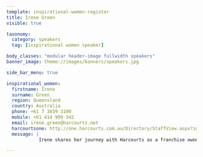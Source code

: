 ```yaml
---
template: inspirational-women-register
title: Irene Green
visible: true

taxonomy:
  category: speakers
  tag: [inspirational women speaker]

body_classes: "modular header-image fullwidth speakers"
banner_image: theme://images/banners/speakers.jpg

side_bar_menu: true

inspirational_women:
  firstname: Irene
  surname: Green
  region: Queensland
  country: Australia
  phone: +61 7 3839 3100
  mobile: +61 414 999 342
  email: irene.green@harcourts.net
  harcourtsone: http://one.harcourts.com.au/Directory/StaffView.aspx?id=11719
  message: |
            Irene shares her journey with Harcourts as a franchise owner, Head of academy and one of the owners of the Harcourts organization that she and husband Mike took off shore from New Zealand to expand throughout the world. She speaks openly about the challenges of being a woman in leadership married to the Harcourts International Managing Director, the guilt of being a full time working mum and the price she paid in her attempts to have it all.

---
```

